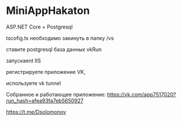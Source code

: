 # MiniAppHakaton
ASP.NET Core + Postgresql

tscofig.ts необходимо закинуть в папку /vs

ставите postgresql база данных vkRun

запускаеnt IIS

регистрируете приложение VK, 

используете vk tunnel

Собранное и работающее приложение: https://vk.com/app7517020?run_hash=afea93fa7eb5650927

https://t.me/Dsolomonov
